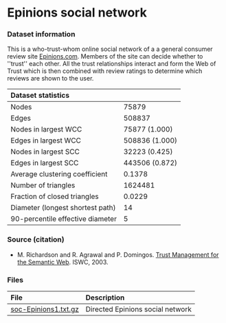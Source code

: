 # Epinions social network

### Dataset information

This is a who-trust-whom online social network of a a general consumer review site [Epinions.com](http://www.epinions.com/). Members of the site can decide whether to ''trust'' each other. All the trust relationships interact and form the Web of Trust which is then combined with review ratings to determine which reviews are shown to the user.

| Dataset statistics               |                |
| :------------------------------- | -------------- |
| Nodes                            | 75879          |
| Edges                            | 508837         |
| Nodes in largest WCC             | 75877 (1.000)  |
| Edges in largest WCC             | 508836 (1.000) |
| Nodes in largest SCC             | 32223 (0.425)  |
| Edges in largest SCC             | 443506 (0.872) |
| Average clustering coefficient   | 0.1378         |
| Number of triangles              | 1624481        |
| Fraction of closed triangles     | 0.0229         |
| Diameter (longest shortest path) | 14             |
| 90-percentile effective diameter | 5              |

### Source (citation)

- M. Richardson and R. Agrawal and P. Domingos. [Trust Management for the Semantic Web](https://snap.stanford.edu/data/soc-Epinions1.html). ISWC, 2003.

### Files

| File                                                         | Description                      |
| :----------------------------------------------------------- | :------------------------------- |
| [soc-Epinions1.txt.gz](https://snap.stanford.edu/data/soc-Epinions1.txt.gz) | Directed Epinions social network |